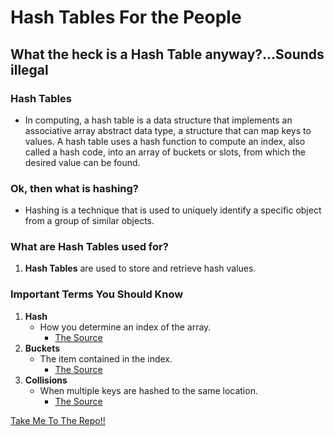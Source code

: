 # **Hash Tables For the People**

## **What the heck is a Hash Table anyway?...Sounds illegal**

### **Hash Tables**

- In computing, a hash table is a data structure that implements an associative array abstract data type, a structure that can map keys to values. A hash table uses a hash function to compute an index, also called a hash code, into an array of buckets or slots, from which the desired value can be found.

### **Ok, then what is hashing?**

- Hashing is a technique that is used to uniquely identify a specific object from a group of similar objects.

### **What are Hash Tables used for?**

1. **Hash Tables** are used to store and retrieve hash values.

### **Important Terms You Should Know**

1. **Hash**
   - How you determine an index of the array.
      - [The Source](https://codefellows.github.io/common_curriculum/data_structures_and_algorithms/Code_401/class-30/resources/Hashtables.html)
2. **Buckets**
   - The item contained in the index.
      - [The Source](https://codefellows.github.io/common_curriculum/data_structures_and_algorithms/Code_401/class-30/resources/Hashtables.html)
3. **Collisions**
   - When multiple keys are hashed to the same location.
      - [The Source](https://codefellows.github.io/common_curriculum/data_structures_and_algorithms/Code_401/class-30/resources/Hashtables.html)

 <a href="#top">Take Me To The Repo!!</a>
